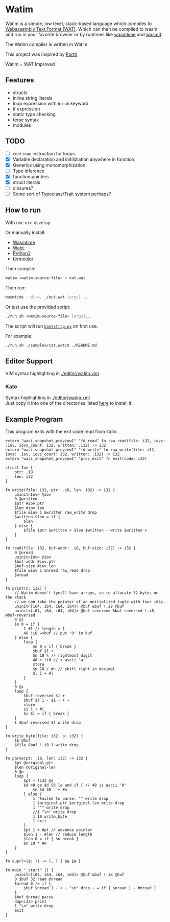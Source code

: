 # Watim 

Watim is a simple, low level, stack-based language which compiles to [Webassembly Text Format (WAT)](https://developer.mozilla.org/en-US/docs/WebAssembly/Understanding_the_text_format).
Which can then be compiled to wasm and run in your favorite browser or by runtimes like [wasmtime](https://github.com/bytecodealliance/wasmtime) and [wasm3](https://github.com/wasm3/wasm3).

The Watim compiler is written in Watim.

This project was inspired by [Porth](https://gitlab.com/tsoding/porth).

Watim = WAT Improved

## Features
- structs
- inline string literals
- loop expression with `break` keyword
- if expression
- static type checking
- terse syntax
- modules

## TODO
- [ ] `continue` instruction for loops.
- [X] Variable declaration and initiliziation anywhere in function.
- [X] Generics using monomorphization.
- [ ] Type inference
- [X] function pointers
- [X] struct literals
- [ ] closures?
- [ ] Some sort of Typeclass/Trait system perhaps?

## How to run
With nix: `nix develop`

Or manually install:
- [Wasmtime](https://wasmtime.dev/) 
- [Wabt](https://github.com/WebAssembly/wabt).
- [Python3](https://www.python.org/)
- [termcolor](https://pypi.org/project/termcolor/)

Then compile:
```bash
watim <watim-source-file> > out.wat
```

Then run:
```bash
wasmtime --dir=. ./out.wat [args]...
```

Or just use the provided script:
```bash
./run.sh <watim-source-file> [args]...
```
The script will run [`bootstrap.py`](./bootstrap.py) on first use.

For example:
```bash
./run.sh ./samples/cat.watim ./README.md
```

## Editor Support
VIM syntax highlighting in [./editor/watim.vim](https://github.com/Blugatroff/watim/tree/main/editor/watim.vim)

### Kate
Syntax highlighting in [./editor/watim.xml](https://github.com/Blugatroff/watim/tree/main/editor/watim.xml)<br>
Just copy it into one of the directories listed [here](https://docs.kde.org/stable5/en/kate/katepart/highlight.html#idm3839) to install it.


## Example Program
This program exits with the exit code read from stdin.
```
extern "wasi_snapshot_preview1" "fd_read" fn raw_read(file: i32, iovs: .Iov, iovs_count: i32, written: .i32) -> i32
extern "wasi_snapshot_preview1" "fd_write" fn raw_write(file: i32, iovs: .Iov, iovs_count: i32, written: .i32) -> i32
extern "wasi_snapshot_preview1" "proc_exit" fn exit(code: i32)

struct Iov {
    ptr: .i8
    len: i32
}

fn write(file: i32, ptr: .i8, len: i32) -> i32 {
    uninit<Iov> @iov
    0 @written
    $ptr #iov.ptr
    $len #iov.len
    $file &iov 1 &written raw_write drop
    $written $len = if {
        $len
    } else {
        $file $ptr $written + $len $written - write $written +
    }
}

fn read(file: i32, buf-addr: .i8, buf-size: i32) -> i32 {
    0 @nread
    uninit<Iov> @iov
    $buf-addr #iov.ptr
    $buf-size #iov.len
    $file &iov 1 &nread raw_read drop
    $nread
}

fn print(n: i32) {
    // Watim doesn't (yet?) have arrays, so to allocate 32 bytes on the stack
    // we can take the pointer of an unitialized tuple with four i64s.
    uninit<[i64, i64, i64, i64]> @buf &buf !.i8 @buf
    uninit<[i64, i64, i64, i64]> @buf-reversed &buf-reversed !.i8 @buf-reversed
    0 @l
    $n 0 = if {
        1 #l // length = 1
        48 !i8 =>buf // put '0' in buf
    } else {
        loop {
            $n 0 = if { break }
            $buf $l +
            $n 10 % // rightmost digit
            48 + !i8 // + ascii 'a'
            store
            $n 10 / #n // shift right in decimal
            $l 1 + #l
        }
    }
    0 @i
    loop {
        $buf-reversed $i +
        $buf $l 1 - $i - + ~
        store
        $i 1 + #i
        $i $l = if { break }
    }
    1 $buf-reversed $l write drop
}

fn write_byte(file: i32, b: i32) {
    $b @buf
    $file &buf !.i8 1 write drop
}

fn parse(pt: .i8, len: i32) -> i32 {
    $pt @original-ptr
    $len @original-len
    0 @n
    loop {
        $pt ~ !i32 @d
        $d 48 ge $d 58 le and if { // 48 is ascii '0'
            $n $d 48 - + #n
        } else {
            1 "Failed to parse: '" write drop
            1 $original-ptr $original-len write drop
            1 "'" write drop
            //1 "\n" write drop
            1 10 write_byte
            1 exit
        }
        $pt 1 + #pt // advance pointer
        $len 1 - #len // reduce length
        $len 0 = if { $n break }
        $n 10 * #n
    }
}

fn dup<T>(a: T) -> T, T { $a $a }

fn main "_start" () {
    uninit<[i64, i64, i64, i64]> @buf &buf !.i8 @buf
    0 $buf 32 read @nread
    $nread 0 /= if {
        $buf $nread 1 - + ~ "\n" drop ~ = if { $nread 1 - #nread }
    }
    $buf $nread parse
    dup<i32> print 
    1 "\n" write drop
    exit
}
```
